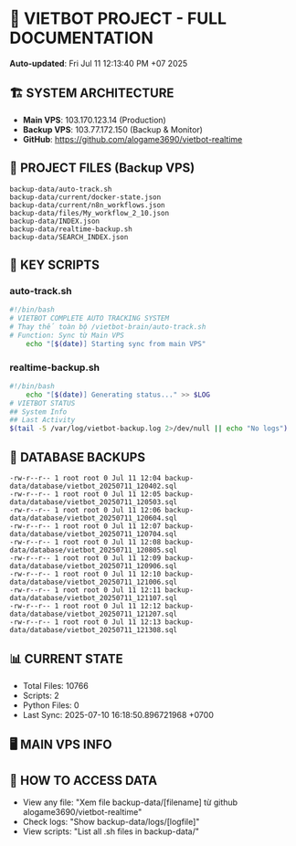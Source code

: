 # 🤖 VIETBOT PROJECT - FULL DOCUMENTATION
**Auto-updated**: Fri Jul 11 12:13:40 PM +07 2025

## 🏗️ SYSTEM ARCHITECTURE
- **Main VPS**: 103.170.123.14 (Production)
- **Backup VPS**: 103.77.172.150 (Backup & Monitor)
- **GitHub**: https://github.com/alogame3690/vietbot-realtime

## 📁 PROJECT FILES (Backup VPS)
```
backup-data/auto-track.sh
backup-data/current/docker-state.json
backup-data/current/n8n_workflows.json
backup-data/files/My_workflow_2_10.json
backup-data/INDEX.json
backup-data/realtime-backup.sh
backup-data/SEARCH_INDEX.json
```

## 🔧 KEY SCRIPTS
### auto-track.sh
```bash
#!/bin/bash
# VIETBOT COMPLETE AUTO TRACKING SYSTEM
# Thay thế toàn bộ /vietbot-brain/auto-track.sh
# Function: Sync từ Main VPS
    echo "[$(date)] Starting sync from main VPS"
```
### realtime-backup.sh
```bash
#!/bin/bash
    echo "[$(date)] Generating status..." >> $LOG
# VIETBOT STATUS
## System Info
## Last Activity
$(tail -5 /var/log/vietbot-backup.log 2>/dev/null || echo "No logs")
```

## 💾 DATABASE BACKUPS
```
-rw-r--r-- 1 root root 0 Jul 11 12:04 backup-data/database/vietbot_20250711_120402.sql
-rw-r--r-- 1 root root 0 Jul 11 12:05 backup-data/database/vietbot_20250711_120503.sql
-rw-r--r-- 1 root root 0 Jul 11 12:06 backup-data/database/vietbot_20250711_120604.sql
-rw-r--r-- 1 root root 0 Jul 11 12:07 backup-data/database/vietbot_20250711_120704.sql
-rw-r--r-- 1 root root 0 Jul 11 12:08 backup-data/database/vietbot_20250711_120805.sql
-rw-r--r-- 1 root root 0 Jul 11 12:09 backup-data/database/vietbot_20250711_120906.sql
-rw-r--r-- 1 root root 0 Jul 11 12:10 backup-data/database/vietbot_20250711_121006.sql
-rw-r--r-- 1 root root 0 Jul 11 12:11 backup-data/database/vietbot_20250711_121107.sql
-rw-r--r-- 1 root root 0 Jul 11 12:12 backup-data/database/vietbot_20250711_121207.sql
-rw-r--r-- 1 root root 0 Jul 11 12:13 backup-data/database/vietbot_20250711_121308.sql
```

## 📊 CURRENT STATE
- Total Files: 10766
- Scripts: 2
- Python Files: 0
- Last Sync: 2025-07-10 16:18:50.896721968 +0700

## 🖥️ MAIN VPS INFO


## 🚨 HOW TO ACCESS DATA
- View any file: "Xem file backup-data/[filename] từ github alogame3690/vietbot-realtime"
- Check logs: "Show backup-data/logs/[logfile]"
- View scripts: "List all .sh files in backup-data/"
